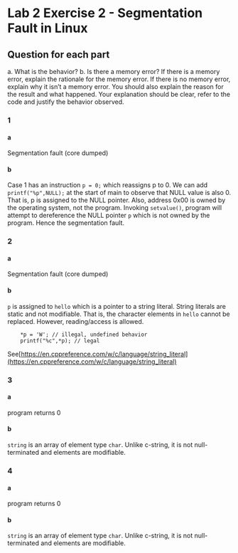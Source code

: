 


# Lab 2 Exercise 2 - Segmentation Fault in Linux


## Question for each part

a. What is the behavior?
b. Is there a memory error? If there is a memory error, explain the rationale for the memory error.
If there is no memory error, explain why it isn’t a memory error. You should also explain the
reason for the result and what happened. Your explanation should be clear, refer to the code
and justify the behavior observed.


### 1
#### a

Segmentation fault (core dumped)

#### b

Case 1 has an instruction ```p = 0;``` which reassigns p to 0. We can add ```printf("%p",NULL);``` at the start of main to observe that NULL value is also 0. That is, p is assigned to the NULL pointer. Also, address 0x00 is owned by the operating system, not the program. Invoking ```setvalue()```, program will attempt to dereference the NULL pointer ```p``` which is not owned by the program. Hence the segmentation fault.


### 2

#### a
Segmentation fault (core dumped)

#### b

```p``` is assigned to ```hello``` which is a pointer to a string literal. String literals are static and not modifiable. That is, the character elements in ```hello``` cannot be replaced. However, reading/access is allowed. 

```
    *p = 'W'; // illegal, undefined behavior
    printf("%c",*p); // legal
```

See[https://en.cppreference.com/w/c/language/string_literal](https://en.cppreference.com/w/c/language/string_literal)



### 3

#### a
program returns 0

#### b

```string``` is an array of element type ```char```. Unlike c-string, it is not null-terminated and elements are modifiable.



### 4

#### a
program returns 0

#### b

```string``` is an array of element type ```char```. Unlike c-string, it is not null-terminated and elements are modifiable.
